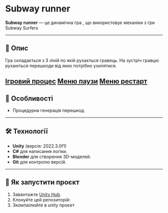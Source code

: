 # Subway runner

**Subway runner** — це динамічна гра , що використовує механіки з гри Subway Surfers

---

## 📖 Опис

Гра складається з 3 ліній по якій рухається гравець.
На зустріч гравцю рухаються перешкоди від яких потрібно ухилятися.

[Ігровий процес](Assets/Screenshots/GameplayScreenshot.jpg)
[Меню паузи](Assets/Screenshots/PauseScreenshot.jpg)
[Меню рестарт](Assets/Screenshots/RestartScreenshot.jpg)
---

## 🔑 Особливості

- Процедурна генерація перешкод.
---

## 🛠️ Технології

- **Unity** (версія: 2022.3.0f1)
- **C#** для написання логіки.
- **Blender** для створення 3D-моделей.
- **Git** для контролю версій.

---

## 🚀 Як запустити проєкт

1. Завантажте [Unity Hub](https://unity.com/download).
2. Клонуйте цей репозиторій:
3. Зкомпаілюйте в unity проєет
